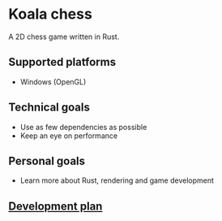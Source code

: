 # Koala chess
A 2D chess game written in Rust.

## Supported platforms
- Windows (OpenGL)

## Technical goals
- Use as few dependencies as possible
- Keep an eye on performance

## Personal goals
- Learn more about Rust, rendering and game development

## [Development plan](https://github.com/Oliver-Piorun/koala_chess/projects)
